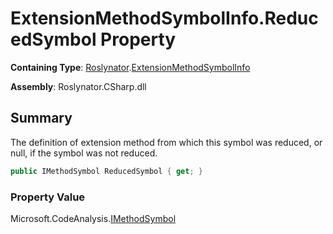 # ExtensionMethodSymbolInfo\.ReducedSymbol Property

**Containing Type**: [Roslynator](../../README.md)\.[ExtensionMethodSymbolInfo](../README.md)

**Assembly**: Roslynator\.CSharp\.dll

## Summary

The definition of extension method from which this symbol was reduced, or null, if the symbol was not reduced\.

```csharp
public IMethodSymbol ReducedSymbol { get; }
```

### Property Value

Microsoft\.CodeAnalysis\.[IMethodSymbol](https://docs.microsoft.com/en-us/dotnet/api/microsoft.codeanalysis.imethodsymbol)

